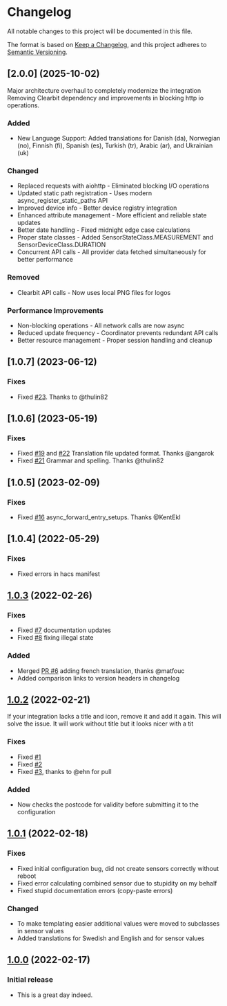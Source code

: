 ﻿# Changelog
All notable changes to this project will be documented in this file.

The format is based on [Keep a Changelog](https://keepachangelog.com/en/1.0.0/),
and this project adheres to [Semantic Versioning](https://semver.org/spec/v2.0.0.html).

## [2.0.0] (2025-10-02)
Major architecture overhaul to completely modernize the integration
Removing Clearbit dependency and improvements in blocking http io operations.

### Added
- New Language Support: Added translations for Danish (da), Norwegian (no), Finnish (fi), Spanish (es), Turkish (tr), Arabic (ar), and Ukrainian (uk)

### Changed
- Replaced requests with aiohttp - Eliminated blocking I/O operations
- Updated static path registration - Uses modern async_register_static_paths API
- Improved device info - Better device registry integration
- Enhanced attribute management - More efficient and reliable state updates
- Better date handling - Fixed midnight edge case calculations
- Proper state classes - Added SensorStateClass.MEASUREMENT and SensorDeviceClass.DURATION
- Concurrent API calls - All provider data fetched simultaneously for better performance

### Removed
- Clearbit API calls - Now uses local PNG files for logos

### Performance Improvements
- Non-blocking operations - All network calls are now async
- Reduced update frequency - Coordinator prevents redundant API calls
- Better resource management - Proper session handling and cleanup

## [1.0.7] (2023-06-12)

### Fixes
- Fixed [#23](https://github.com/DSorlov/swemail/issues/23). Thanks to @thulin82

## [1.0.6] (2023-05-19)

### Fixes
- Fixed [#19](https://github.com/DSorlov/swemail/issues/19) and [#22](https://github.com/DSorlov/swemail/issues/22) Translation file updated format. Thanks @angarok
- Fixed [#21](https://github.com/DSorlov/swemail/issues/21) Grammar and spelling. Thanks @thulin82


## [1.0.5] (2023-02-09)

### Fixes
- Fixed [#16](https://github.com/DSorlov/swemail/issues/16) async_forward_entry_setups. Thanks @KentEkl

## [1.0.4] (2022-05-29)

### Fixes
- Fixed errors in hacs manifest

## [1.0.3] (2022-02-26)

### Fixes
- Fixed [#7](https://github.com/DSorlov/swemail/issues/7) documentation updates
- Fixed [#8](https://github.com/DSorlov/swemail/issues/8) fixing illegal state

### Added
- Merged [PR #6](https://github.com/DSorlov/swemail/pull/6) adding french translation, thanks @matfouc
- Added comparison links to version headers in changelog

## [1.0.2] (2022-02-21)

If your integration lacks a title and icon, remove it and add it again.
This will solve the issue. It will work without title but it looks nicer
with a tit

### Fixes
- Fixed [#1](https://github.com/DSorlov/swemail/issues/1)
- Fixed [#2](https://github.com/DSorlov/swemail/issues/2)
- Fixed [#3](https://github.com/DSorlov/swemail/issues/3), thanks to @ehn for pull

### Added
- Now checks the postcode for validity before submitting it to the configuration

## [1.0.1] (2022-02-18)

### Fixes
- Fixed initial configuration bug, did not create sensors correctly without reboot
- Fixed error calculating combined sensor due to stupidity on my behalf
- Fixed stupid documentation errors (copy-paste errors)

### Changed
- To make templating easier additional values were moved to subclasses in sensor values
- Added translations for Swedish and English and for sensor values 

## [1.0.0] (2022-02-17)

### Initial release
- This is a great day indeed.

[keep-a-changelog]: http://keepachangelog.com/en/1.0.0/
[1.0.3]: https://github.com/DSorlov/swemail/compare/v1.0.2...v1.0.3
[1.0.2]: https://github.com/DSorlov/swemail/compare/v1.0.1...v1.0.2
[1.0.1]: https://github.com/DSorlov/swemail/compare/v1.0.0...v1.0.1
[1.0.0]: https://github.com/dsorlov/swemail